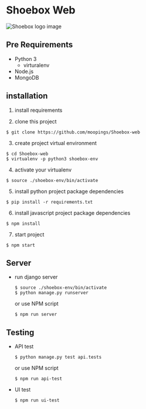 # Shoebox Web

![Shoebox logo image](https://raw.githubusercontent.com/moopings/Shoebox-web/master/static/images/navigation_bar/logo_with_name.png)

## Pre Requirements
- Python 3
  - virturalenv
- Node.js
- MongoDB


## installation

1. install requirements

2. clone this project
  ```
  $ git clone https://github.com/moopings/Shoebox-web
  ```

3. create project virtual environment
  ```
  $ cd Shoebox-web
  $ virtualenv -p python3 shoebox-env
  ```

4. activate your virtualenv
  ```
  $ source ./shoebox-env/bin/activate
  ```

5. install python project package dependencies
  ```
  $ pip install -r requirements.txt
  ```

6. install javascript project package dependencies
  ```
  $ npm install
  ```

7. start project
  ```
  $ npm start
  ```


## Server
* run django server
  ```
  $ source ./shoebox-env/bin/activate
  $ python manage.py runserver
  ```

  or use NPM script

  ```
  $ npm run server
  ```


## Testing

* API test
  ```
  $ python manage.py test api.tests
  ```
  or use NPM script
  ```
  $ npm run api-test
  ```

* UI test
  ```
  $ npm run ui-test
  ```
